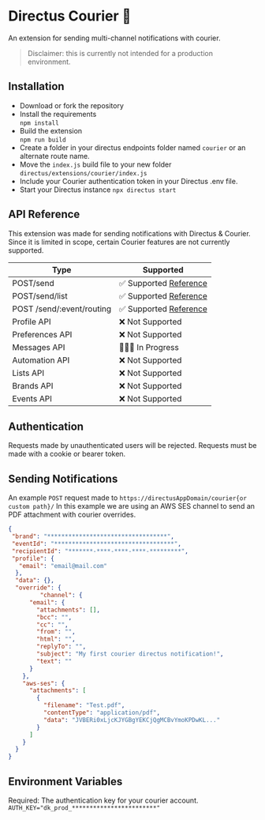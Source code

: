 

# Directus Courier 💬
An extension for sending multi-channel notifications with courier. 
> Disclaimer: this is currently not intended for a production environment.

## Installation
- Download or fork the repository
- Install the requirements\
  `npm install`
- Build the extension\
  `npm run build`
- Create a folder in your directus endpoints folder named `courier` or an alternate route name.
- Move the `index.js` build file to your new folder  `directus/extensions/courier/index.js`
- Include your Courier authentication token in your Directus .env file.
- Start your Directus instance `npx directus start`

## API Reference
This extension was made for sending notifications with Directus & Courier. Since it is limited in scope, certain Courier features are not currently supported. 

|  Type| Supported |
|--|--|
| POST/send | ✅ Supported [Reference](https://www.courier.com/docs/reference/send/message/)|
| POST/send/list | ✅ Supported [Reference](https://www.courier.com/docs/reference/send/list/) |
| POST /send/:event/routing | ✅ Supported [Reference](https://www.courier.com/docs/reference/send/routing-by-id/)|
| Profile API | ❌ Not Supported |
| Preferences API | ❌ Not Supported |
| Messages API | 👷🏻‍♂️ In Progress |
| Automation API | ❌ Not Supported |
| Lists API| ❌ Not Supported |
| Brands API| ❌ Not Supported |
| Events API| ❌ Not Supported |

## Authentication
Requests made by unauthenticated users will be rejected. Requests must be made with a cookie or bearer token.


## Sending Notifications
An example `POST` request made to `https://directusAppDomain/courier{or custom path}/`
In this example we are using an AWS SES channel to send an PDF attachment with courier overrides.
```JSON
{
 "brand": "**********************************",
 "eventId": "**********************************",
 "recipientId": "*******-****-****-****-*********",
 "profile": {
   "email": "email@mail.com"
  },
  "data": {},
  "override": {
		 "channel": {
      "email": {
        "attachments": [],
        "bcc": "",
        "cc": "",
        "from": "",
        "html": "",
        "replyTo": "",
        "subject": "My first courier directus notification!",
        "text": ""
      }
    },
    "aws-ses": {
      "attachments": [
        {
          "filename": "Test.pdf",
          "contentType": "application/pdf",
          "data": "JVBERi0xLjcKJYGBgYEKCjQgMCBvYmoKPDwKL..."
        }
      ]
    }
  }
}
```

## Environment Variables
 Required: The authentication key for your courier account.
 `AUTH_KEY="dk_prod_************************"`
